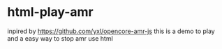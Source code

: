 # html-play-amr
inpired by https://github.com/yxl/opencore-amr-js
this is a demo  to play and a easy way to stop  amr  use html

